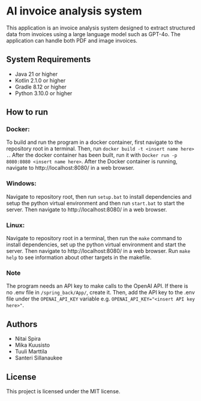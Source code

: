 # AI invoice analysis system
This application is an invoice analysis system designed to extract structured data from invoices using a large language model such as GPT-4o. The application can handle both PDF and image invoices.

## System Requirements
- Java 21 or higher
- Kotlin 2.1.0 or higher
- Gradle 8.12 or higher
- Python 3.10.0 or higher

## How to run
### Docker:
To build and run the program in a docker container, first navigate to the repository root in a terminal. Then, run `docker build -t <insert name here> .`. After the docker container has been built, run it with `Docker run -p 8080:8080 <insert name here>`. After the Docker container is running, navigate to http://localhost:8080/ in a web browser.

### Windows:
Navigate to repository root, then run `setup.bat` to install dependencies and setup the python virtual environment and then run `start.bat` to start the server. Then navigate to http://localhost:8080/ in a web browser.

### Linux:
Navigate to repository root in a terminal, then run the `make` command to install dependencies, set up the python virtual environment and start the server. Then navigate to http://localhost:8080/ in a web browser. Run `make help` to see information about other targets in the makefile.

### Note
The program needs an API key to make calls to the OpenAI API. If there is no .env file in  `/spring_back/App/`, create it. Then, add the API key to the .env file under the `OPENAI_API_KEY` variable e.g. `OPENAI_API_KEY="<insert API key here>"`.

## Authors
- Nitai Spira 
- Mika Kuusisto
- Tuuli Marttila
- Santeri Sillanaukee

## License
This project is licensed under the MIT license.
